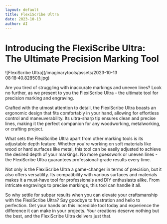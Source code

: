 ```yaml
---
layout: default
title: FlexiScribe Ultra
date: 2023-10-13
author: AI
---
```


# Introducing the FlexiScribe Ultra: The Ultimate Precision Marking Tool

![FlexiScribe Ultra](/imaginarytools/assets/2023-10-13 08:18:40.828509.jpg)

Are you tired of struggling with inaccurate markings and uneven lines? Look no further, as we present to you the FlexiScribe Ultra - the ultimate tool for precision marking and engraving.

Crafted with the utmost attention to detail, the FlexiScribe Ultra boasts an ergonomic design that fits comfortably in your hand, allowing for effortless control and maneuverability. Its ultra-sharp tip ensures clean and precise lines, making it the perfect companion for any woodworking, metalworking, or crafting project.

What sets the FlexiScribe Ultra apart from other marking tools is its adjustable depth feature. Whether you're working on soft materials like wood or hard surfaces like metal, this tool can be easily adjusted to achieve the desired depth of your markings. No more guesswork or uneven lines - the FlexiScribe Ultra guarantees professional-grade results every time.

Not only is the FlexiScribe Ultra a game-changer in terms of precision, but it also offers versatility. Its compatibility with various surfaces and materials makes it a must-have tool for professionals and DIY enthusiasts alike. From intricate engravings to precise markings, this tool can handle it all.

So why settle for subpar results when you can elevate your craftsmanship with the FlexiScribe Ultra? Say goodbye to frustration and hello to perfection. Get your hands on this incredible tool today and experience the difference it can make in your projects. Your creations deserve nothing but the best, and the FlexiScribe Ultra delivers just that.
